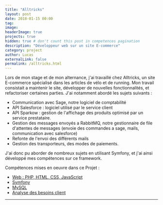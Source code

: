 ```yaml
---
title: "Alltricks"
layout: post
date: 2018-01-15 00:00
tag:
image:
headerImage: true
projects: true
hidden: true # don't count this post in competences pagination
description: "Développeur web sur un site E-commerce"
category: project
author: Lucas
externalLink: false
permalink: /alltricks.html
---
```


Lors de mon stage et de mon alternance, j'ai travaillé chez Alltricks, un site E-commerce spécialisé
dans les articles de vélo et de running.
Mon travail consistait a maintenir le site, développer de nouvelles fonctionnalités, et refactoriser
certaines parties.
J'ai notamment abordé les sujets suivants :
- Communication avec Sage, notre logiciel de comptabilité
- API Salesforce : logiciel utilisé par le service client
- API Sparkow : gestion de l'affichage des produits optimisé par un service prestataire.
- Gestion des messages envoyés a RabbitMQ, notre gestionnaire de file d'attentes de messages (envoie des commandes a sage, mails, communication avec salesforce)
- Refonte de l'envoi des différents mails
- Gestion des transporteurs, des modes de paiements.

J'ai donc pu aborder de nombreux sujets en utilisant Symfony, et j'ai ainsi développé mes compétences sur ce framework.

Compétences mises en oeuvre dans ce Projet :

- [Web : PHP, HTML, CSS, JavaScript]({{site.url}}/myportfolio/web)
- [Symfony]({{site.url}}/myportfolio/symfony)
- [MySQL]({{site.url}}/myportfolio/mysql)
- [Analyse des besoins client]({{site.url}}/myportfolio/analyse-besoin)



---
